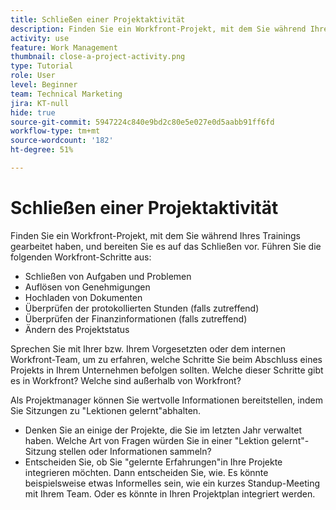 ```yaml
---
title: Schließen einer Projektaktivität
description: Finden Sie ein Workfront-Projekt, mit dem Sie während Ihres Trainings gearbeitet haben, und bereiten Sie es auf das Schließen vor.
activity: use
feature: Work Management
thumbnail: close-a-project-activity.png
type: Tutorial
role: User
level: Beginner
team: Technical Marketing
jira: KT-null
hide: true
source-git-commit: 5947224c840e9bd2c80e5e027e0d5aabb91ff6fd
workflow-type: tm+mt
source-wordcount: '182'
ht-degree: 51%

---
```


# Schließen einer Projektaktivität

Finden Sie ein Workfront-Projekt, mit dem Sie während Ihres Trainings gearbeitet haben, und bereiten Sie es auf das Schließen vor. Führen Sie die folgenden Workfront-Schritte aus:

* Schließen von Aufgaben und Problemen
* Auflösen von Genehmigungen
* Hochladen von Dokumenten
* Überprüfen der protokollierten Stunden (falls zutreffend)
* Überprüfen der Finanzinformationen (falls zutreffend)
* Ändern des Projektstatus

Sprechen Sie mit Ihrer bzw. Ihrem Vorgesetzten oder dem internen Workfront-Team, um zu erfahren, welche Schritte Sie beim Abschluss eines Projekts in Ihrem Unternehmen befolgen sollten. Welche dieser Schritte gibt es in Workfront? Welche sind außerhalb von Workfront?

Als Projektmanager können Sie wertvolle Informationen bereitstellen, indem Sie Sitzungen zu &quot;Lektionen gelernt&quot;abhalten.

* Denken Sie an einige der Projekte, die Sie im letzten Jahr verwaltet haben. Welche Art von Fragen würden Sie in einer &quot;Lektion gelernt&quot;-Sitzung stellen oder Informationen sammeln?
* Entscheiden Sie, ob Sie &quot;gelernte Erfahrungen&quot;in Ihre Projekte integrieren möchten. Dann entscheiden Sie, wie. Es könnte beispielsweise etwas Informelles sein, wie ein kurzes Standup-Meeting mit Ihrem Team. Oder es könnte in Ihren Projektplan integriert werden.
